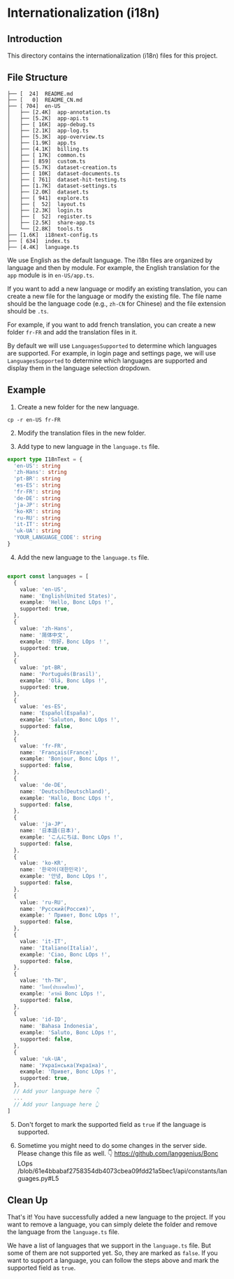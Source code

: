 # Internationalization (i18n)

## Introduction

This directory contains the internationalization (i18n) files for this project.

## File Structure

```
├── [  24]  README.md
├── [   0]  README_CN.md
├── [ 704]  en-US
│   ├── [2.4K]  app-annotation.ts
│   ├── [5.2K]  app-api.ts
│   ├── [ 16K]  app-debug.ts
│   ├── [2.1K]  app-log.ts
│   ├── [5.3K]  app-overview.ts
│   ├── [1.9K]  app.ts
│   ├── [4.1K]  billing.ts
│   ├── [ 17K]  common.ts
│   ├── [ 859]  custom.ts
│   ├── [5.7K]  dataset-creation.ts
│   ├── [ 10K]  dataset-documents.ts
│   ├── [ 761]  dataset-hit-testing.ts
│   ├── [1.7K]  dataset-settings.ts
│   ├── [2.0K]  dataset.ts
│   ├── [ 941]  explore.ts
│   ├── [  52]  layout.ts
│   ├── [2.3K]  login.ts
│   ├── [  52]  register.ts
│   ├── [2.5K]  share-app.ts
│   └── [2.8K]  tools.ts
├── [1.6K]  i18next-config.ts
├── [ 634]  index.ts
├── [4.4K]  language.ts
```

We use English as the default language. The i18n files are organized by language and then by module. For example, the English translation for the `app` module is in `en-US/app.ts`.

If you want to add a new language or modify an existing translation, you can create a new file for the language or modify the existing file. The file name should be the language code (e.g., `zh-CN` for Chinese) and the file extension should be `.ts`.

For example, if you want to add french translation, you can create a new folder `fr-FR` and add the translation files in it.

By default we will use `LanguagesSupported` to determine which languages are supported. For example, in login page and settings page, we will use `LanguagesSupported` to determine which languages are supported and display them in the language selection dropdown.

## Example

1. Create a new folder for the new language.

```
cp -r en-US fr-FR
```

2. Modify the translation files in the new folder.

3. Add type to new language in the `language.ts` file.

```typescript
export type I18nText = {
  'en-US': string
  'zh-Hans': string
  'pt-BR': string
  'es-ES': string
  'fr-FR': string
  'de-DE': string
  'ja-JP': string
  'ko-KR': string
  'ru-RU': string
  'it-IT': string
  'uk-UA': string
  'YOUR_LANGUAGE_CODE': string
}
```

4. Add the new language to the `language.ts` file.

```typescript

export const languages = [
  {
    value: 'en-US',
    name: 'English(United States)',
    example: 'Hello, Bonc LOps !',
    supported: true,
  },
  {
    value: 'zh-Hans',
    name: '简体中文',
    example: '你好，Bonc LOps ！',
    supported: true,
  },
  {
    value: 'pt-BR',
    name: 'Português(Brasil)',
    example: 'Olá, Bonc LOps !',
    supported: true,
  },
  {
    value: 'es-ES',
    name: 'Español(España)',
    example: 'Saluton, Bonc LOps !',
    supported: false,
  },
  {
    value: 'fr-FR',
    name: 'Français(France)',
    example: 'Bonjour, Bonc LOps !',
    supported: false,
  },
  {
    value: 'de-DE',
    name: 'Deutsch(Deutschland)',
    example: 'Hallo, Bonc LOps !',
    supported: false,
  },
  {
    value: 'ja-JP',
    name: '日本語(日本)',
    example: 'こんにちは、Bonc LOps !',
    supported: false,
  },
  {
    value: 'ko-KR',
    name: '한국어(대한민국)',
    example: '안녕, Bonc LOps !',
    supported: false,
  },
  {
    value: 'ru-RU',
    name: 'Русский(Россия)',
    example: ' Привет, Bonc LOps !',
    supported: false,
  },
  {
    value: 'it-IT',
    name: 'Italiano(Italia)',
    example: 'Ciao, Bonc LOps !',
    supported: false,
  },
  {
    value: 'th-TH',
    name: 'ไทย(ประเทศไทย)',
    example: 'สวัสดี Bonc LOps !',
    supported: false,
  },
  {
    value: 'id-ID',
    name: 'Bahasa Indonesia',
    example: 'Saluto, Bonc LOps !',
    supported: false,
  },
  {
    value: 'uk-UA',
    name: 'Українська(Україна)',
    example: 'Привет, Bonc LOps !',
    supported: true,
  },
  // Add your language here 👇
  ...
  // Add your language here 👆
]
```

5. Don't forget to mark the supported field as `true` if the language is supported.

6. Sometime you might need to do some changes in the server side. Please change this file as well. 👇
https://github.com/langgenius/Bonc LOps /blob/61e4bbabaf2758354db4073cbea09fdd21a5bec1/api/constants/languages.py#L5



## Clean Up

That's it! You have successfully added a new language to the project. If you want to remove a language, you can simply delete the folder and remove the language from the `language.ts` file.

We have a list of languages that we support in the `language.ts` file. But some of them are not supported yet. So, they are marked as `false`. If you want to support a language, you can follow the steps above and mark the supported field as `true`.
